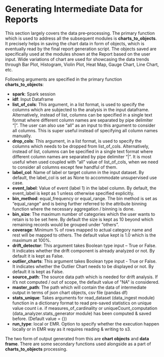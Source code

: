 # Generating Intermediate Data for Reports

This section largely covers the data pre–processing. The primary function which is used to address all the subsequent modules is **charts_to_objects**. It precisely helps in saving the chart data in form of objects, which is eventually read by the final report generation script. The objects saved are specifically used at the modules shown at the Report based on the user input. Wide variations of chart are used for showcasing the data trends through Bar Plot, Histogram, Violin Plot, Heat Map, Gauge Chart, Line Chart, etc.

Following arguments are specified in the primary function **charts_to_objects**:

- **spark**: Spark session
- **idf**: Input Dataframe
- **list_of_cols**: This argument, in a list format, is used to specify the columns which are subjected to the analysis in the input dataframe. Alternatively, instead of list, columns can be specified in a single text format where different column names are separated by pipe delimiter “|”. The user can also use “all” as an input to this argument to consider all columns. This is super useful instead of specifying all column names manually.
- **drop_cols**: This argument, in a list format, is used to specify the columns which needs to be dropped from list_of_cols. Alternatively, instead of list, columns can be specified in a single text format where different column names are separated by pipe delimiter “|”. It is most useful when used coupled with “all” value of list_of_cols, when we need to consider all columns except few handful of them.
- **label_col**: Name of label or target column in the input dataset. By default, the label_col is set as None to accommodate unsupervised use case.
- **event_label**: Value of event (label 1) in the label column. By default, the event_label is kept as 1 unless otherwise specified explicitly.
- **bin_method**: equal_frequency or equal_range. The bin method is set as “equal_range” and is being further referred to the attribute binning function where the necessary aggregation / binning is done. 
- **bin_size**: The maximum number of categories which the user wants to retain is to be set here. By default the size is kept as 10 beyond which remaining records would be grouped under “others”.
- **coverage**: Minimum % of rows mapped to actual category name and rest will be mapped to others. The default value kept is 1.0 which is the maximum at 100%.
- **drift_detector**: This argument takes Boolean type input – True or False. It indicates whether the drift component is already analyzed or not. By default it is kept as False.
- **outlier_charts**: This argument takes Boolean type input - True or False. It indicates whether the Outlier Chart needs to be displayed or not. By default it is kept as False. 
- **source_path**: The source data path which is needed for drift analysis. If it’s not computed / out of scope, the default value of "NA" is considered.
- **master_path**: The path which will contain the data of intermediate output in terms of json chart objects, csv file (pandas df)
- **stats_unique**: Takes arguments for read_dataset (data_ingest module) function in a dictionary format to read pre-saved statistics on unique value count i.e. if measures_of_cardinality or uniqueCount_computation (data_analyzer.stats_generator module) has been computed & saved before. (Default value = {})
- **run_type**: local or EMR. Option to specify whether the execution happen locally or in EMR way as it requires reading & writing to s3.

The two form of output generated from this are **chart objects** and **data frame**. There are some secondary functions used alongside as a part of **charts_to_objects** processing.
